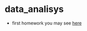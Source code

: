 # data_analisys

- first homework you may see [here]([https://link-url-here.org](https://github.com/Tasha-Tut/data_analisys/blob/main/titanic.ipynb))
